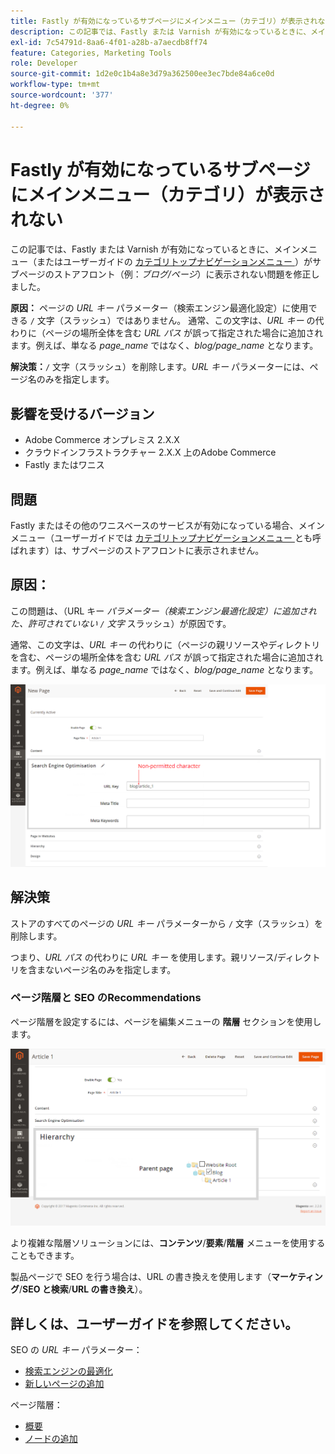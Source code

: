 ```yaml
---
title: Fastly が有効になっているサブページにメインメニュー（カテゴリ）が表示されない
description: この記事では、Fastly または Varnish が有効になっているときに、メインメニュー（またはユーザーガイドの [ カテゴリトップナビゲーションメニュー ] （https://experienceleague.adobe.com/docs/commerce-admin/catalog/catalog/navigation/navigation-top.html））がサブページのストアフロント（例：*blog/page*）に表示されない問題を修正しました。
exl-id: 7c54791d-8aa6-4f01-a28b-a7aecdb8ff74
feature: Categories, Marketing Tools
role: Developer
source-git-commit: 1d2e0c1b4a8e3d79a362500ee3ec7bde84a6ce0d
workflow-type: tm+mt
source-wordcount: '377'
ht-degree: 0%

---
```


# Fastly が有効になっているサブページにメインメニュー（カテゴリ）が表示されない

この記事では、Fastly または Varnish が有効になっているときに、メインメニュー（またはユーザーガイドの [ カテゴリトップナビゲーションメニュー ](/docs/commerce-admin/catalog/catalog/navigation/navigation-top.html)）がサブページのストアフロント（例：*ブログ/ページ*）に表示されない問題を修正しました。

**原因：** ページの *URL キー* パラメーター（検索エンジン最適化設定）に使用できる `/` 文字（スラッシュ）ではありません。 通常、この文字は、*URL キー* の代わりに（ページの場所全体を含む *URL パス* が誤って指定された場合に追加されます。例えば、単なる *page\_name* ではなく、*blog/page\_name* となります。

**解決策：**`/` 文字（スラッシュ）を削除します。*URL キー* パラメーターには、ページ名のみを指定します。

## 影響を受けるバージョン

* Adobe Commerce オンプレミス 2.X.X
* クラウドインフラストラクチャー 2.X.X 上のAdobe Commerce
* Fastly またはワニス

## 問題

Fastly またはその他のワニスベースのサービスが有効になっている場合、メインメニュー（ユーザーガイドでは [ カテゴリトップナビゲーションメニュー ](/docs/commerce-admin/catalog/catalog/navigation/navigation-top.html) とも呼ばれます）は、サブページのストアフロントに表示されません。

## 原因：

この問題は、（URL キー *パラメーター（検索エンジン最適化設定）に追加された、許可されていない `/` 文字* スラッシュ）が原因です。

通常、この文字は、*URL キー* の代わりに（ページの親リソースやディレクトリを含む、ページの場所全体を含む *URL パス* が誤って指定された場合に追加されます。例えば、単なる *page\_name* ではなく、*blog/page\_name* となります。

![SEO 設定用の URL キーパラメーター ](assets/seo_url_key.png)

## 解決策

ストアのすべてのページの *URL キー* パラメーターから `/` 文字（スラッシュ）を削除します。

つまり、*URL パス* の代わりに *URL キー* を使用します。親リソース/ディレクトリを含まないページ名のみを指定します。

### ページ階層と SEO のRecommendations

ページ階層を設定するには、ページを編集メニューの **階層** セクションを使用します。

![ 階層設定 ](assets/hierarchy_hr.png)

より複雑な階層ソリューションには、**コンテンツ**/**要素**/**階層** メニューを使用することもできます。

製品ページで SEO を行う場合は、URL の書き換えを使用します（**マーケティング**/**SEO と検索**/**URL の書き換え**）。

## 詳しくは、ユーザーガイドを参照してください。

SEO の *URL キー* パラメーター：

* [検索エンジンの最適化](/docs/commerce-admin/catalog/categories/create/categories-search-engine-optimization.html)
* [新しいページの追加](/docs/commerce-admin/content-design/elements/pages/page-add.html)

ページ階層：

* [概要](/docs/commerce-admin/content-design/elements/pages/page-hierarchy.html)
* [ノードの追加](/docs/commerce-admin/content-design/elements/pages/page-hierarchy.html#add-a-hierarchy-node)
